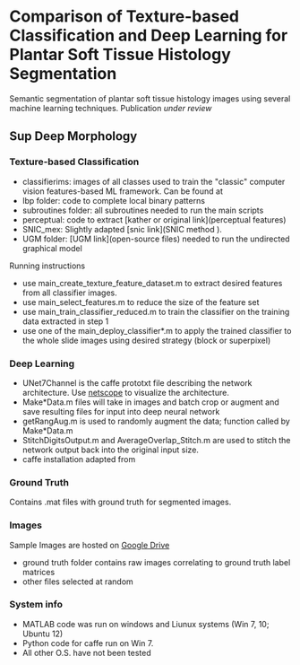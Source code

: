 # Comparison of Texture-based Classification and Deep Learning for Plantar Soft Tissue Histology Segmentation
Semantic segmentation of plantar soft tissue histology images using several machine learning techniques. Publication *under review*



## Sup Deep Morphology
### Texture-based Classification
* classifierims: images of all classes used to train the "classic" computer vision features-based ML framework. Can be found at <UW research works link>
* lbp folder: code to complete local binary patterns
* subroutines folder: all subroutines needed to run the main scripts
* perceptual: code to extract [kather or original link](perceptual features)
* SNIC_mex: Slightly adapted [snic link](SNIC method ). 
* UGM folder: [UGM link](open-source files) needed to run the undirected graphical model

Running instructions
* use main_create_texture_feature_dataset.m to extract desired features from all classifier images. 
* use main_select_features.m to reduce the size of the feature set
* use main_train_classifier_reduced.m to train the classifier on the training data extracted in step 1
* use one of the main_deploy_classifier*.m to apply the trained classifier to the whole slide images using desired strategy (block or superpixel)

### Deep Learning
* UNet7Channel is the caffe prototxt file describing the network architecture. Use [netscope](https://dgschwend.github.io/netscope/#/editor) to visualize the architecture. 
* Make*Data.m files will take in images and batch crop or augment and save resulting files for input into deep neural network
* getRangAug.m is used to randomly augment the data; function called by Make*Data.m
* StitchDigitsOutput.m and AverageOverlap_Stitch.m are used to stitch the network output back into the original input size. 
* caffe installation adapted from []()

### Ground Truth
Contains .mat files with ground truth for segmented images. 

### Images
Sample Images are hosted on [Google Drive](https://drive.google.com/drive/folders/1i1C-IXEV6JHNO4-seWuAgR4h89YdVR1a?usp=sharing)
* ground truth folder contains raw images correlating to ground truth label matrices
* other files selected at random



### System info
* MATLAB code was run on windows and Liunux systems (Win 7, 10; Ubuntu 12)
* Python code for caffe run on Win 7. 
* All other O.S. have not been tested
